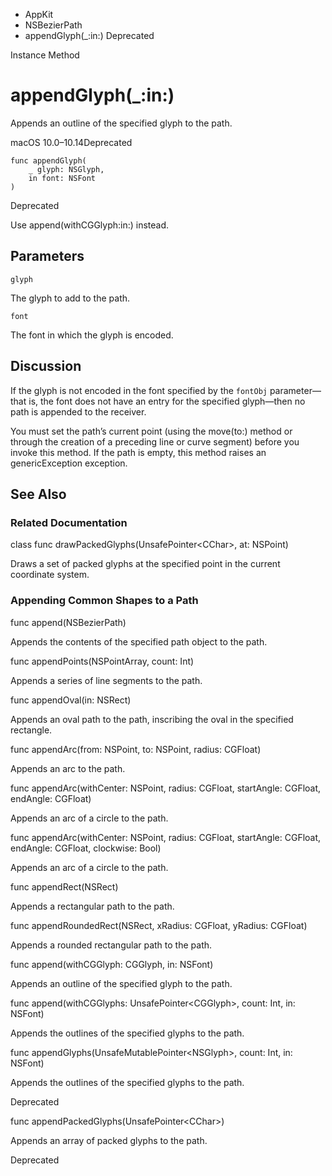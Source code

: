 

- AppKit
- NSBezierPath
-  appendGlyph(\_:in:) Deprecated

Instance Method

# appendGlyph(\_:in:)

Appends an outline of the specified glyph to the path.

macOS 10.0–10.14Deprecated

``` source
func appendGlyph(
    _ glyph: NSGlyph,
    in font: NSFont
)
```

Deprecated

Use append(withCGGlyph:in:) instead.

## Parameters 

`glyph`  

The glyph to add to the path.

`font`  

The font in which the glyph is encoded.

## Discussion

If the glyph is not encoded in the font specified by the `fontObj` parameter—that is, the font does not have an entry for the specified glyph—then no path is appended to the receiver.

You must set the path’s current point (using the move(to:) method or through the creation of a preceding line or curve segment) before you invoke this method. If the path is empty, this method raises an genericException exception.

## See Also

### Related Documentation

class func drawPackedGlyphs(UnsafePointer&lt;CChar>, at: NSPoint)

Draws a set of packed glyphs at the specified point in the current coordinate system.

### Appending Common Shapes to a Path

func append(NSBezierPath)

Appends the contents of the specified path object to the path.

func appendPoints(NSPointArray, count: Int)

Appends a series of line segments to the path.

func appendOval(in: NSRect)

Appends an oval path to the path, inscribing the oval in the specified rectangle.

func appendArc(from: NSPoint, to: NSPoint, radius: CGFloat)

Appends an arc to the path.

func appendArc(withCenter: NSPoint, radius: CGFloat, startAngle: CGFloat, endAngle: CGFloat)

Appends an arc of a circle to the path.

func appendArc(withCenter: NSPoint, radius: CGFloat, startAngle: CGFloat, endAngle: CGFloat, clockwise: Bool)

Appends an arc of a circle to the path.

func appendRect(NSRect)

Appends a rectangular path to the path.

func appendRoundedRect(NSRect, xRadius: CGFloat, yRadius: CGFloat)

Appends a rounded rectangular path to the path.

func append(withCGGlyph: CGGlyph, in: NSFont)

Appends an outline of the specified glyph to the path.

func append(withCGGlyphs: UnsafePointer&lt;CGGlyph>, count: Int, in: NSFont)

Appends the outlines of the specified glyphs to the path.

func appendGlyphs(UnsafeMutablePointer&lt;NSGlyph>, count: Int, in: NSFont)

Appends the outlines of the specified glyphs to the path.

Deprecated

func appendPackedGlyphs(UnsafePointer&lt;CChar>)

Appends an array of packed glyphs to the path.

Deprecated

